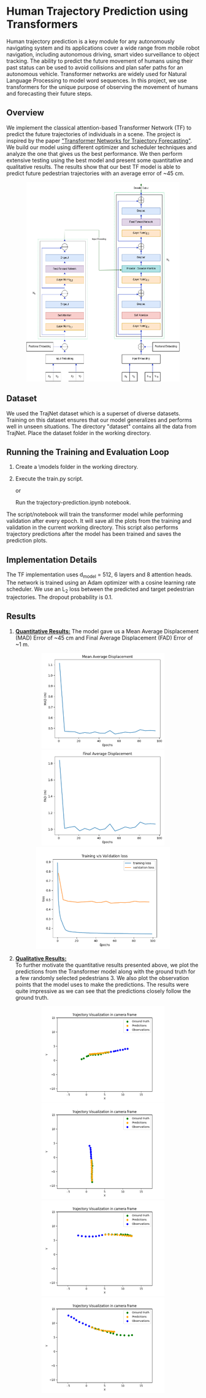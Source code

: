 # Human Trajectory Prediction using Transformers
Human trajectory prediction is a key module for any autonomously navigating system and its applications cover a
wide range from mobile robot navigation, including autonomous driving, smart video surveillance to object tracking.
The ability to predict the future movement of humans using their past status can be used to avoid collisions and plan
safer paths for an autonomous vehicle. Transformer networks are widely used for Natural Language Processing to
model word sequences. In this project, we use transformers for the unique purpose of observing the movement of
humans and forecasting their future steps.

## Overview
We implement the classical attention-based Transformer Network (TF) to predict the future trajectories of individuals in a scene. The project is inspired by the paper ["Transformer Networks for Trajectory Forecasting"](https://arxiv.org/abs/2003.08111). We build our model using different optimizer and scheduler techniques and analyze the one that gives us the best performance. We then perform extensive testing using the best model and present some quantitative and qualitative results. The results show that our best TF model is able to predict future pedestrian trajectories with an average error of ~45 cm.

 <p align="middle">
   <img src="transformer_architecture.png" width=400 height=520 />
 </p>

## Dataset
We used the TrajNet dataset which is a superset of diverse datasets. Training on this dataset ensures that our model generalizes and performs well in unseen situations. The directory "dataset" contains all the data from TrajNet. Place the dataset folder in the working directory.

## Running the Training and Evaluation Loop
1. Create a \models folder in the working directory.
2. Execute the train.py script. 

   or

   Run the trajectory-prediction.ipynb notebook.

The script/notebook will train the transformer model while performing validation after every epoch. It will save all the plots from the training and validation in the current working directory. This script also performs trajectory predictions after the model has been trained and saves the prediction plots.

## Implementation Details
The TF implementation uses d<sub>model</sub> = 512, 6 layers and 8 attention heads. The network is trained using an Adam optimizer with a cosine learning rate scheduler. We use an L<sub>2</sub> loss between the predicted and target pedestrian trajectories. The dropout probability is 0.1.

## Results
1. <ins>__Quantitative Results:__</ins>
The model gave us a Mean Average Displacement (MAD) Error of ~45 cm and Final Average Displacement (FAD) Error of ~1 m. 

<p align="middle">
    <img src="Results/mad.png" width=320 height=250 />
    <img src="Results/fad.png" width=320 height=250 />
    <img src="Results/loss.png" width=350 height=265 /> 
  </p> 

2. <ins>__Qualitative Results:__</ins>  
To further motivate the quantitative results presented above, we plot the predictions from the Transformer model along with the ground truth for a few randomly selected pedestrians 3. We also plot the observation points that the model uses to make the predictions. The results were quite impressive as we can see that the predictions closely follow the ground truth.

<p align="middle">
    <img src="Results/traj_846.png" width=320 height=250 />
    <img src="Results/traj_1238.png" width=320 height=250 />
    <img src="Results/traj_1668.png" width=320 height=250 /> 
    <img src="Results/traj_1962.png" width=320 height=250 /> 
  </p> 
  

